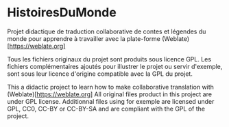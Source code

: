 # HistoiresDuMonde

Projet didactique de traduction collaborative de contes et légendes du monde pour apprendre à travailler avec la plate-forme (Weblate)[https://weblate.org] 

Tous les fichiers originaux du projet sont produits sous licence GPL. Les fichiers complémentaires ajoutés pour illustrer le projet ou servir d'exemple, sont sous leur licence d'origine compatible avec la GPL du projet.

This a didactic project to learn how to make collaborative translation with (Weblate)[https://weblate.org]
All original files product in this project are under GPL license. Additionnal files using for exemple are licensed under GPL, CC0, CC-BY or CC-BY-SA and are compliant with the GPL of the project.



